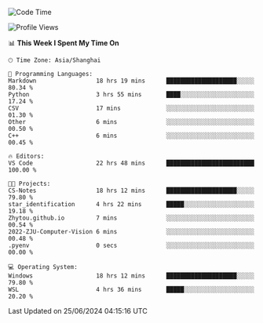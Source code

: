 <!--START_SECTION:waka-->
![Code Time](http://img.shields.io/badge/Code%20Time-1%2C806%20hrs%2019%20mins-blue)

![Profile Views](http://img.shields.io/badge/Profile%20Views-4-blue)

📊 **This Week I Spent My Time On** 

```text
🕑︎ Time Zone: Asia/Shanghai

💬 Programming Languages: 
Markdown                 18 hrs 19 mins      ████████████████████░░░░░   80.34 % 
Python                   3 hrs 55 mins       ████░░░░░░░░░░░░░░░░░░░░░   17.24 % 
CSV                      17 mins             ░░░░░░░░░░░░░░░░░░░░░░░░░   01.30 % 
Other                    6 mins              ░░░░░░░░░░░░░░░░░░░░░░░░░   00.50 % 
C++                      6 mins              ░░░░░░░░░░░░░░░░░░░░░░░░░   00.45 % 

🔥 Editors: 
VS Code                  22 hrs 48 mins      █████████████████████████   100.00 % 

🐱‍💻 Projects: 
CS-Notes                 18 hrs 12 mins      ████████████████████░░░░░   79.80 % 
star_identification      4 hrs 22 mins       █████░░░░░░░░░░░░░░░░░░░░   19.18 % 
Zhytou.github.io         7 mins              ░░░░░░░░░░░░░░░░░░░░░░░░░   00.54 % 
2022-ZJU-Computer-Vision 6 mins              ░░░░░░░░░░░░░░░░░░░░░░░░░   00.48 % 
.pyenv                   0 secs              ░░░░░░░░░░░░░░░░░░░░░░░░░   00.00 % 

💻 Operating System: 
Windows                  18 hrs 12 mins      ████████████████████░░░░░   79.80 % 
WSL                      4 hrs 36 mins       █████░░░░░░░░░░░░░░░░░░░░   20.20 % 
```


 Last Updated on 25/06/2024 04:15:16 UTC
<!--END_SECTION:waka-->